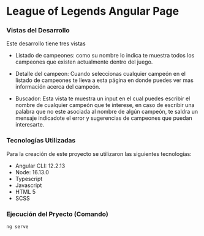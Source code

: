 # League of Legends Angular Page

### Vistas del Desarrollo

Este desarrollo  tiene tres vistas

- Listado de campeones: como su nombre lo indica te muestra todos los campeones que existen actualmente dentro del juego.

- Detalle del campeon: Cuando seleccionas cualquier campeón en el listado de campeones te lleva a esta página en donde puedes ver mas información acerca del campeón.

- Buscador: Esta vista te muestra un input en el cual puedes escribir el nombre de cualquier campeón que te interese, en caso de escribir una palabra que no este asociada al nombre de algún campeón, te saldra un mensaje indicadote el error y sugerencias de campeones que puedan interesarte.

### Tecnologías Utilizadas

Para la creación de este proyecto se utilizaron las siguientes tecnologías:

- Angular CLI: 12.2.13
- Node: 16.13.0
- Typescript
- Javascript
- HTML 5
- SCSS

### Ejecución del Pryecto (Comando)

~~~
ng serve
~~~